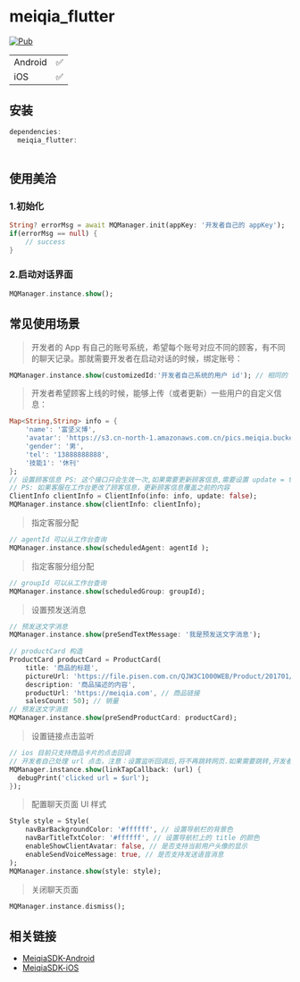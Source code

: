 # meiqia_flutter

[![Pub](https://img.shields.io/pub/v/meiqia_flutter.svg)](https://pub.dev/packages/meiqia_flutter)

|         |            |
|---------|------------|
| Android | ✅         |
| iOS     | ✅         |

## 安装
``` dart
dependencies:
  meiqia_flutter: 
    
```

## 使用美洽

### 1.初始化
``` dart
String? errorMsg = await MQManager.init(appKey: '开发者自己的 appKey');
if(errorMsg == null) {
    // success
}
```

### 2.启动对话界面
``` dart
MQManager.instance.show();
```

## 常见使用场景

> 开发者的 App 有自己的账号系统，希望每个账号对应不同的顾客，有不同的聊天记录。那就需要开发者在启动对话的时候，绑定账号：
``` dart
MQManager.instance.show(customizedId:'开发者自己系统的用户 id'); // 相同的 id 会被识别为同一个顾客
```

> 开发者希望顾客上线的时候，能够上传（或者更新）一些用户的自定义信息：

``` dart
Map<String,String> info = {
    'name': '富坚义博',
    'avatar': 'https://s3.cn-north-1.amazonaws.com.cn/pics.meiqia.bucket/1dee88eabfbd7bd4',
    'gender': '男',
    'tel': '13888888888',
    '技能1': '休刊'
};
// 设置顾客信息 PS: 这个接口只会生效一次,如果需要更新顾客信息,需要设置 update = true
// PS: 如果客服在工作台更改了顾客信息，更新顾客信息覆盖之前的内容
ClientInfo clientInfo = ClientInfo(info: info, update: false);
MQManager.instance.show(clientInfo: clientInfo);
```

> 指定客服分配

``` dart
// agentId 可以从工作台查询
MQManager.instance.show(scheduledAgent: agentId );
```

> 指定客服分组分配

``` dart
// groupId 可以从工作台查询
MQManager.instance.show(scheduledGroup: groupId);
```

> 设置预发送消息

``` dart
// 预发送文字消息
MQManager.instance.show(preSendTextMessage: '我是预发送文字消息');
    
// productCard 构造
ProductCard productCard = ProductCard(
    title: '商品的标题',
    pictureUrl: 'https://file.pisen.com.cn/QJW3C1000WEB/Product/201701/16305409655404.jpg', // 商品图片的链接
    description: '商品描述的内容',
    productUrl: 'https://meiqia.com', // 商品链接
    salesCount: 50); // 销量
// 预发送文字消息 
MQManager.instance.show(preSendProductCard: productCard);
```

> 设置链接点击监听

``` dart
// ios 目前只支持商品卡片的点击回调
// 开发者自己处理 url 点击，注意：设置监听回调后,将不再跳转网页.如果需要跳转,开发者需要自行处理
MQManager.instance.show(linkTapCallback: (url) {
  debugPrint('clicked url = $url');
});
```

> 配置聊天页面 UI 样式

``` dart
Style style = Style(
    navBarBackgroundColor: '#ffffff', // 设置导航栏的背景色
    navBarTitleTxtColor: '#ffffff', // 设置导航栏上的 title 的颜色
    enableShowClientAvatar: false, // 是否支持当前用户头像的显示
    enableSendVoiceMessage: true, // 是否支持发送语音消息
);
MQManager.instance.show(style: style);
```

> 关闭聊天页面

``` dart
MQManager.instance.dismiss();
```

## 相关链接

- [MeiqiaSDK-Android](https://github.com/Meiqia/MeiqiaSDK-Android)
- [MeiqiaSDK-iOS](https://github.com/Meiqia/MeiqiaSDK-iOS)
